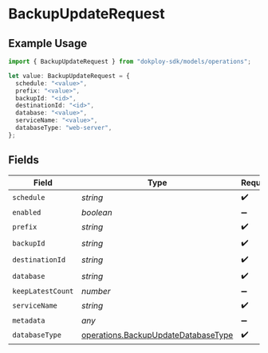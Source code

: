 # BackupUpdateRequest

## Example Usage

```typescript
import { BackupUpdateRequest } from "dokploy-sdk/models/operations";

let value: BackupUpdateRequest = {
  schedule: "<value>",
  prefix: "<value>",
  backupId: "<id>",
  destinationId: "<id>",
  database: "<value>",
  serviceName: "<value>",
  databaseType: "web-server",
};
```

## Fields

| Field                                                                                      | Type                                                                                       | Required                                                                                   | Description                                                                                |
| ------------------------------------------------------------------------------------------ | ------------------------------------------------------------------------------------------ | ------------------------------------------------------------------------------------------ | ------------------------------------------------------------------------------------------ |
| `schedule`                                                                                 | *string*                                                                                   | :heavy_check_mark:                                                                         | N/A                                                                                        |
| `enabled`                                                                                  | *boolean*                                                                                  | :heavy_minus_sign:                                                                         | N/A                                                                                        |
| `prefix`                                                                                   | *string*                                                                                   | :heavy_check_mark:                                                                         | N/A                                                                                        |
| `backupId`                                                                                 | *string*                                                                                   | :heavy_check_mark:                                                                         | N/A                                                                                        |
| `destinationId`                                                                            | *string*                                                                                   | :heavy_check_mark:                                                                         | N/A                                                                                        |
| `database`                                                                                 | *string*                                                                                   | :heavy_check_mark:                                                                         | N/A                                                                                        |
| `keepLatestCount`                                                                          | *number*                                                                                   | :heavy_minus_sign:                                                                         | N/A                                                                                        |
| `serviceName`                                                                              | *string*                                                                                   | :heavy_check_mark:                                                                         | N/A                                                                                        |
| `metadata`                                                                                 | *any*                                                                                      | :heavy_minus_sign:                                                                         | N/A                                                                                        |
| `databaseType`                                                                             | [operations.BackupUpdateDatabaseType](../../models/operations/backupupdatedatabasetype.md) | :heavy_check_mark:                                                                         | N/A                                                                                        |